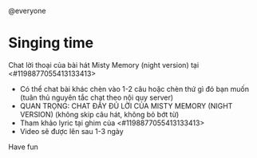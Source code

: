 @everyone
# Singing time

Chat lời thoại của bài hát Misty Memory (night version) tại <#1198877055413133413>
- Có thể chat bài khác chèn vào 1-2 câu hoặc chèn thứ gì đó bạn muốn (tuân thủ nguyên tắc chat theo nội quy server)
- QUAN TRỌNG: CHAT ĐẦY ĐỦ LỜI CỦA MISTY MEMORY (NIGHT VERSION) (không skip câu hát, không bỏ bớt từ)
- Tham khảo lyric tại ghim của <#1198877055413133413>
- Video sẽ được lên sau 1-3 ngày

Have fun
